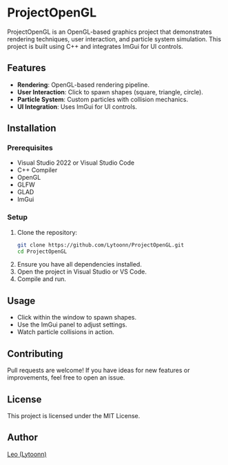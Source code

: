 # ProjectOpenGL

ProjectOpenGL is an OpenGL-based graphics project that demonstrates rendering techniques, user interaction, and particle system simulation. This project is built using C++ and integrates ImGui for UI controls.

## Features
- **Rendering**: OpenGL-based rendering pipeline.
- **User Interaction**: Click to spawn shapes (square, triangle, circle).
- **Particle System**: Custom particles with collision mechanics.
- **UI Integration**: Uses ImGui for UI controls.

## Installation
### Prerequisites
- Visual Studio 2022 or Visual Studio Code
- C++ Compiler
- OpenGL
- GLFW
- GLAD
- ImGui

### Setup
1. Clone the repository:
   ```sh
   git clone https://github.com/Lytoonn/ProjectOpenGL.git
   cd ProjectOpenGL
   ```
2. Ensure you have all dependencies installed.
3. Open the project in Visual Studio or VS Code.
4. Compile and run.

## Usage
- Click within the window to spawn shapes.
- Use the ImGui panel to adjust settings.
- Watch particle collisions in action.

## Contributing
Pull requests are welcome! If you have ideas for new features or improvements, feel free to open an issue.

## License
This project is licensed under the MIT License.

## Author
[Leo (Lytoonn)](https://github.com/Lytoonn)

